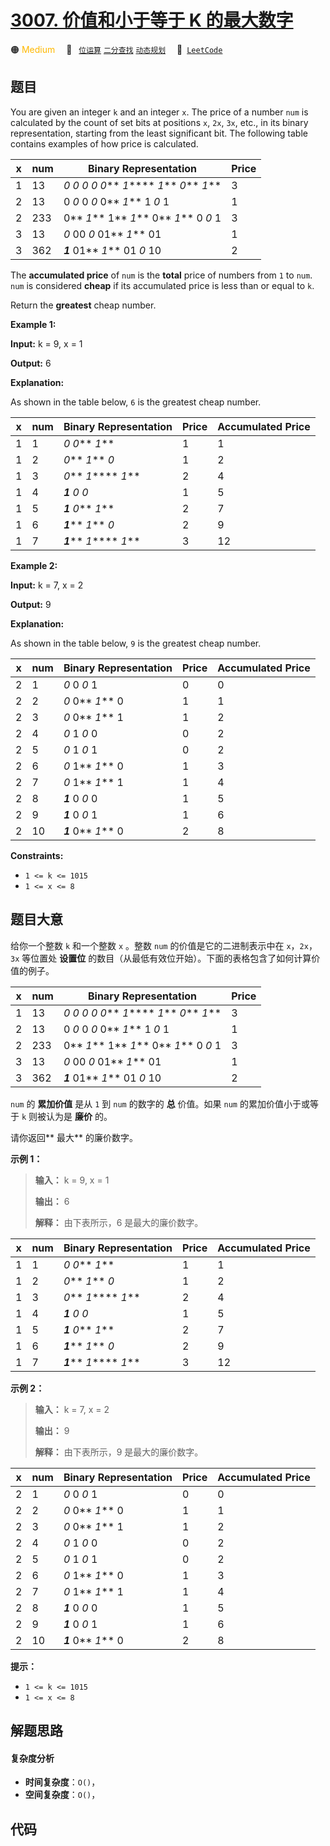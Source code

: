 # [3007. 价值和小于等于 K 的最大数字](https://leetcode.com/problems/maximum-number-that-sum-of-the-prices-is-less-than-or-equal-to-k)

🟠 <font color=#ffb800>Medium</font>&emsp; 🔖&ensp; [`位运算`](/leetcode/outline/tag/bit-manipulation.md) [`二分查找`](/leetcode/outline/tag/binary-search.md) [`动态规划`](/leetcode/outline/tag/dynamic-programming.md)&emsp; 🔗&ensp;[`LeetCode`](https://leetcode.com/problems/maximum-number-that-sum-of-the-prices-is-less-than-or-equal-to-k)


## 题目

You are given an integer `k` and an integer `x`. The price of a number `num`
is calculated by the count of set bits at positions `x`, `2x`, `3x`, etc., in
its binary representation, starting from the least significant bit. The
following table contains examples of how price is calculated.

x | num | Binary Representation | Price  
---|---|---|---  
1 | 13 | _0_ _0_ _0_ _0_ _0_** _1_**** _1_** _0_** _1_** | 3  
2 | 13 | 0 _0_ 0 _0_ 0** _1_** 1 _0_ 1 | 1  
2 | 233 | 0** _1_** 1** _1_** 0** _1_** 0 _0_ 1 | 3  
3 | 13 | _0_ 00 _0_ 01** _1_** 01 | 1  
3 | 362 | **_1_** 01** _1_** 01 _0_ 10 | 2  
  
The **accumulated price**  of `num` is the **total**  price of numbers from
`1` to `num`. `num` is considered **cheap**  if its accumulated price is less
than or equal to `k`.

Return the **greatest**  cheap number.



**Example 1:**

**Input:** k = 9, x = 1

**Output:** 6

**Explanation:**

As shown in the table below, `6` is the greatest cheap number.

x | num | Binary Representation | Price | Accumulated Price  
---|---|---|---|---  
1 | 1 | _0_ _0_** _1_** | 1 | 1  
1 | 2 | _0_** _1_** _0_ | 1 | 2  
1 | 3 | _0_** _1_**** _1_** | 2 | 4  
1 | 4 | **_1_** _0_ _0_ | 1 | 5  
1 | 5 | **_1_** _0_** _1_** | 2 | 7  
1 | 6 | **_1_**** _1_** _0_ | 2 | 9  
1 | 7 | **_1_**** _1_**** _1_** | 3 | 12  
  
**Example 2:**

**Input:** k = 7, x = 2

**Output:** 9

**Explanation:**

As shown in the table below, `9` is the greatest cheap number.

x | num | Binary Representation | Price | Accumulated Price  
---|---|---|---|---  
2 | 1 | _0_ 0 _0_ 1 | 0 | 0  
2 | 2 | _0_ 0** _1_** 0 | 1 | 1  
2 | 3 | _0_ 0** _1_** 1 | 1 | 2  
2 | 4 | _0_ 1 _0_ 0 | 0 | 2  
2 | 5 | _0_ 1 _0_ 1 | 0 | 2  
2 | 6 | _0_ 1** _1_** 0 | 1 | 3  
2 | 7 | _0_ 1** _1_** 1 | 1 | 4  
2 | 8 | **_1_** 0 _0_ 0 | 1 | 5  
2 | 9 | **_1_** 0 _0_ 1 | 1 | 6  
2 | 10 | **_1_** 0** _1_** 0 | 2 | 8  
  


**Constraints:**

  * `1 <= k <= 1015`
  * `1 <= x <= 8`


## 题目大意

给你一个整数 `k` 和一个整数 `x` 。整数 `num` 的价值是它的二进制表示中在 `x`，`2x`，`3x` 等位置处 **设置位**
的数目（从最低有效位开始）。下面的表格包含了如何计算价值的例子。

x | num | Binary Representation | Price  
---|---|---|---  
1 | 13 | _0_ _0_ _0_ _0_ _0_** _1_**** _1_** _0_** _1_** | 3  
2 | 13 | 0 _0_ 0 _0_ 0** _1_** 1 _0_ 1 | 1  
2 | 233 | 0** _1_** 1** _1_** 0** _1_** 0 _0_ 1 | 3  
3 | 13 | _0_ 00 _0_ 01** _1_** 01 | 1  
3 | 362 | **_1_** 01** _1_** 01 _0_ 10 | 2  
  


`num` 的 **累加价值** 是从 `1` 到 `num` 的数字的 **总** 价值。如果 `num` 的累加价值小于或等于 `k` 则被认为是
**廉价** 的。

请你返回**  最大** 的廉价数字。



**示例 1：**

> 
> 
> 
> 
> 
> **输入：** k = 9, x = 1
> 
> **输出：** 6
> 
> **解释：** 由下表所示，6 是最大的廉价数字。
> 
> 

x | num | Binary Representation | Price | Accumulated Price  
---|---|---|---|---  
1 | 1 | _0_ _0_** _1_** | 1 | 1  
1 | 2 | _0_** _1_** _0_ | 1 | 2  
1 | 3 | _0_** _1_**** _1_** | 2 | 4  
1 | 4 | **_1_** _0_ _0_ | 1 | 5  
1 | 5 | **_1_** _0_** _1_** | 2 | 7  
1 | 6 | **_1_**** _1_** _0_ | 2 | 9  
1 | 7 | **_1_**** _1_**** _1_** | 3 | 12  
  
**示例 2：**

> 
> 
> 
> 
> 
> **输入：** k = 7, x = 2
> 
> **输出：** 9
> 
> **解释：** 由下表所示，9 是最大的廉价数字。
> 
> 

x | num | Binary Representation | Price | Accumulated Price  
---|---|---|---|---  
2 | 1 | _0_ 0 _0_ 1 | 0 | 0  
2 | 2 | _0_ 0** _1_** 0 | 1 | 1  
2 | 3 | _0_ 0** _1_** 1 | 1 | 2  
2 | 4 | _0_ 1 _0_ 0 | 0 | 2  
2 | 5 | _0_ 1 _0_ 1 | 0 | 2  
2 | 6 | _0_ 1** _1_** 0 | 1 | 3  
2 | 7 | _0_ 1** _1_** 1 | 1 | 4  
2 | 8 | **_1_** 0 _0_ 0 | 1 | 5  
2 | 9 | **_1_** 0 _0_ 1 | 1 | 6  
2 | 10 | **_1_** 0** _1_** 0 | 2 | 8  
  


**提示：**

  * `1 <= k <= 1015`
  * `1 <= x <= 8`


## 解题思路

#### 复杂度分析

- **时间复杂度**：`O()`，
- **空间复杂度**：`O()`，

## 代码

```javascript

```